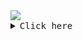 <!--
<div> 
   <img src="https://readme-typing-svg.demolab.com/?lines=$+Hello,+my%20name%20is+Guilherme+:)&font=Fira%20Code&center=true&width=440&height=45&color=f25c7e&vCenter=true&pause=10&size=22"/>
</div> -->

<img src="uguisousa/uguisousa/blob/main/batmanpng.png">



<details><summary><samp>Click here</samp></summary>

![Typing SVG](https://readme-typing-svg.demolab.com/?lines=$+Hello,+my%20name%20is+Guilherme+:]&font=Fira%20Code&center=true&width=440&height=45&color=185ADB&vCenter=true&pause=10&size=22)
  
```rust
public class Main {
    public static void main(String[] args) {
        System.out.println("Welcome!");
    }
}

```
<br>


|  <img width="73" src="linux-computer.gif"></img>  | [![Top Langs](https://github-readme-stats.vercel.app/api/top-langs/?username=uguisousa&count_private=true&layout=compact&theme=dark&langs_count=10&hide_border=true&bg_color=0000&custom_title=Languages&hide_progress=true)](https://github.com/uguisousa) |
|-------|--------|

<!--
<samp> I'm currently learning more about the C and Java languages, web frameworks and other tools. </samp>

 <img width="13" src="my_computer_animated_commission_by_wrim_d5iuujc.gif"> <samp><b>Programming something…</b></samp><br>

</details>

-->
 

<blockquote>



</blockquote>
